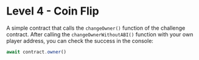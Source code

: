 # Level 4 - Coin Flip

A simple contract that calls the ``changeOwner()`` function of the challenge contract.
After calling the ``changeOwnerWithoutABI()`` function with your own player address, you can check the success in the console:

```js
await contract.owner()
```
